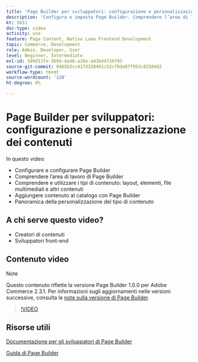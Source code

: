 ```yaml
---
title: 'Page Builder per sviluppatori: configurazione e personalizzazione dei contenuti'
description: 'Configura e imposta Page Builder​. Comprendere l’area di lavoro di Page Builder​. Comprendere e utilizzare i tipi di contenuto: layout, elementi, file multimediali e altro contenuto​. Aggiungere contenuto catalogo con Page Builder.'
kt: 5651
doc-type: video
activity: use
feature: Page Content, Native Luma Frontend Development
topic: Commerce, Development
role: Admin, Developer, User
level: Beginner, Intermediate
exl-id: 589d13fe-3b9d-4a48-a26e-a43b44726f93
source-git-commit: 8465b3cc417d328461c52cf6da07f953c8250dd2
workflow-type: tm+mt
source-wordcount: '128'
ht-degree: 0%

---
```


# Page Builder per sviluppatori: configurazione e personalizzazione dei contenuti

In questo video:

- Configurare e configurare Page Builder&#x200B;
- Comprendere l’area di lavoro di Page Builder&#x200B;
- Comprendere e utilizzare i tipi di contenuto: layout, elementi, file multimediali e altri contenuti&#x200B;
- Aggiungere contenuto al catalogo con Page Builder
- Panoramica della personalizzazione del tipo di contenuto

## A chi serve questo video?

- Creatori di contenuti
- Sviluppatori front-end

## Contenuto video

>[!NOTE]
>
>Questo contenuto riflette la versione Page Builder 1.0.0 per Adobe Commerce 2.3.1. Per informazioni sugli aggiornamenti nelle versioni successive, consulta le [note sulla versione di Page Builder](https://experienceleague.adobe.com/docs/commerce-admin/page-builder/release-notes.html?lang=it).

>[!VIDEO](https://video.tv.adobe.com/v/35710?quality=12&learn=on)

## Risorse utili

[Documentazione per gli sviluppatori di Page Builder](https://developer.adobe.com/commerce/frontend-core/page-builder/)

[Guida di Page Builder](https://experienceleague.adobe.com/docs/commerce-admin/page-builder/introduction.html?lang=it)
